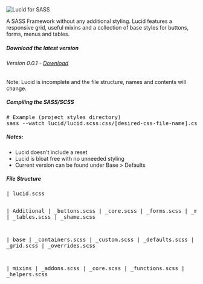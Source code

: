 <img src="http://i.imgur.com/oWAt9MZ.png" alt="Lucid for SASS" />

A SASS Framework without any additional styling. Lucid features a responsive grid, useful mixins and a collection of base styles for buttons, forms, menus and tables.

<h5>Download the latest version</h5>
<h6>Version 0.0.1 - <a href="https://github.com/invmatt/lucid/archive/master.zip" alt="Download Lucid">Download</a></h6>
<p>Note: Lucid is incomplete and the file structure, names and contents will change.</p>

<h5>Compiling the SASS/SCSS</h5>
<pre>
# Example (project styles directory)
sass --watch lucid/lucid.scss:css/[desired-css-file-name].css
</pre>

<h5>Notes:</h5>
<ul>
<li>Lucid doesn't include a reset</li>
<li>Lucid is bloat free with no unneeded styling</li>
<li>Current version can be found under Base > Defaults</li>
</ul>

<h5>File Structure</h5>
<pre>
| lucid.scss

  | Additional
    | _buttons.scss
    | _core.scss
    | _forms.scss
    | _menus.scss
    | _tables.scss
    | _shame.scss
    
  | base
    | _containers.scss
	| _custom.scss
    | _defaults.scss
    | _grid.scss
    | _overrides.scss
    
  | mixins
    | _addons.scss
    | _core.scss
    | _functions.scss
    | _helpers.scss
</pre>
